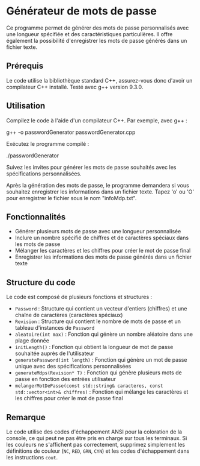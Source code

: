 # Générateur de mots de passe

Ce programme permet de générer des mots de passe personnalisés avec une longueur spécifiée et des caractéristiques particulières. Il offre également la possibilité d'enregistrer les mots de passe générés dans un fichier texte.

## Prérequis

Le code utilise la bibliothèque standard C++, assurez-vous donc d'avoir un compilateur C++ installé. Testé avec g++ version 9.3.0.

## Utilisation

Compilez le code à l'aide d'un compilateur C++. Par exemple, avec g++ :

g++ -o passwordGenerator passwordGenerator.cpp

Exécutez le programme compilé :

./passwordGenerator

Suivez les invites pour générer les mots de passe souhaités avec les spécifications personnalisées.

Après la génération des mots de passe, le programme demandera si vous souhaitez enregistrer les informations dans un fichier texte. Tapez 'o' ou 'O' pour enregistrer le fichier sous le nom "infoMdp.txt".

## Fonctionnalités

- Générer plusieurs mots de passe avec une longueur personnalisée
- Inclure un nombre spécifié de chiffres et de caractères spéciaux dans les mots de passe
- Mélanger les caractères et les chiffres pour créer le mot de passe final
- Enregistrer les informations des mots de passe générés dans un fichier texte

## Structure du code

Le code est composé de plusieurs fonctions et structures :

- `Password` : Structure qui contient un vecteur d'entiers (chiffres) et une chaîne de caractères (caractères spéciaux)
- `Revision` : Structure qui contient le nombre de mots de passe et un tableau d'instances de `Password`
- `aleatoire(int max)` : Fonction qui génère un nombre aléatoire dans une plage donnée
- `initLength()` : Fonction qui obtient la longueur de mot de passe souhaitée auprès de l'utilisateur
- `generatePassword(int length)` : Fonction qui génère un mot de passe unique avec des spécifications personnalisées
- `generateMdps(Revision* T)` : Fonction qui génère plusieurs mots de passe en fonction des entrées utilisateur
- `melangerMotDePasse(const std::string& caracteres, const std::vector<int>& chiffres)` : Fonction qui mélange les caractères et les chiffres pour créer le mot de passe final

## Remarque

Le code utilise des codes d'échappement ANSI pour la coloration de la console, ce qui peut ne pas être pris en charge sur tous les terminaux. Si les couleurs ne s'affichent pas correctement, supprimez simplement les définitions de couleur (`NC`, `RED`, `GRN`, `CYN`) et les codes d'échappement dans les instructions `cout`.
